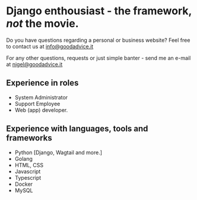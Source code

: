 # Django enthousiast - the framework, *not* the movie.

Do you have questions regarding a personal or business website? Feel free to contact us at [info@goodadvice.it](mailto:info@goodadvice.it?subject=%5BRequest%5D%3A%20Webapplication%2FWebsite%20%5BX%5D&body=I%20wish%20to%20enquire%20more%20information%20about%20building%20a%20web%20application%20for%20%5BX%5D.%0A%0AIt%20should%20do%20the%20following%20things%3A%0A%20%2A%20....%0A%0APlease%20contact%20me%2C%0A%5BFull%20Name%5D%0A%5BPhone%20Number%5D)

For any other questions, requests or just simple banter - send me an e-mail at [nigel@goodadvice.it](mailto:nigel@goodadvice.it)

## Experience in roles
* System Administrator
* Support Employee
* Web (app) developer.

## Experience with languages, tools and frameworks
* Python [Django, Wagtail and more.]
* Golang
* HTML, CSS
* Javascript
* Typescript
* Docker
* MySQL
